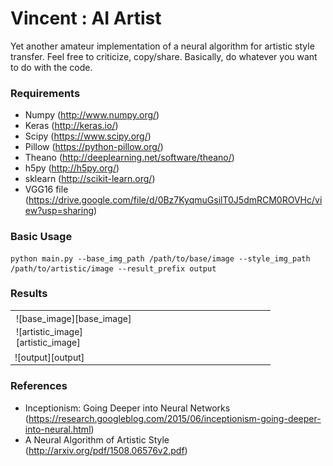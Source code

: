 # Vincent : AI Artist

Yet another amateur implementation of a neural algorithm for artistic style transfer. Feel free to criticize, copy/share. Basically, do whatever you want to do with the code.

### Requirements

* Numpy (http://www.numpy.org/)
* Keras (http://keras.io/)
* Scipy  (https://www.scipy.org/)
* Pillow (https://python-pillow.org/)
* Theano (http://deeplearning.net/software/theano/)
* h5py (http://h5py.org/)
* sklearn (http://scikit-learn.org/)
* VGG16 file (https://drive.google.com/file/d/0Bz7KyqmuGsilT0J5dmRCM0ROVHc/view?usp=sharing)

### Basic Usage

```
python main.py --base_img_path /path/to/base/image --style_img_path /path/to/artistic/image --result_prefix output
```

### Results

<table>
    <tr>
        <td>
            <div style="width: 60%; float: left; padding: 2px">![base_image][base_image]</div>
            <div style="width: 40%; float: left; padding: 2px">![artistic_image][artistic_image]</div>
        </td>
    </tr>
    <tr>
        <td>![output][output]</td>
    </tr>
</table>

[base_image]: img/00/base_image.jpg
[artistic_image]: img/00/artistic_image-picasso-las-meninas.jpg
[output]: img/00/output_at_iteration_10.jpg

### References

* Inceptionism: Going Deeper into Neural Networks (https://research.googleblog.com/2015/06/inceptionism-going-deeper-into-neural.html)
* A Neural Algorithm of Artistic Style (http://arxiv.org/pdf/1508.06576v2.pdf)
